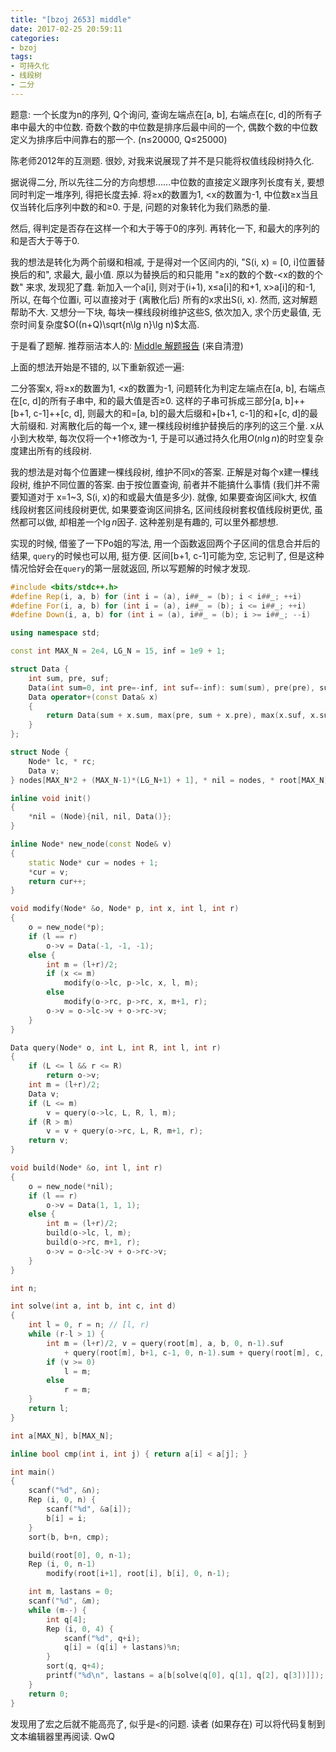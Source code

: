 ```yaml
---
title: "[bzoj 2653] middle"
date: 2017-02-25 20:59:11
categories:
- bzoj
tags:
- 可持久化
- 线段树
- 二分
---
```

题意: 一个长度为n的序列, Q个询问, 查询左端点在[a, b], 右端点在[c, d]的所有子串中最大的中位数. 奇数个数的中位数是排序后最中间的一个, 偶数个数的中位数定义为排序后中间靠右的那一个. (n&le;20000, Q&le;25000)
<!--more-->
陈老师2012年的互测题. 很妙, 对我来说展现了并不是只能将权值线段树持久化.

据说得二分, 所以先往二分的方向想想......中位数的直接定义跟序列长度有关, 要想同时判定一堆序列, 得把长度去掉. 将&ge;x的数置为1, &lt;x的数置为-1, 中位数&ge;x当且仅当转化后序列中数的和&ge;0. 于是, 问题的对象转化为我们熟悉的量.

然后, 得判定是否存在这样一个和大于等于0的序列. 再转化一下, 和最大的序列的和是否大于等于0.

我的想法是转化为两个前缀和相减, 于是得对一个区间内的i, "S(i, x) = [0, i]位置替换后的和", 求最大, 最小值. 原以为替换后的和只能用 "&ge;x的数的个数-&lt;x的数的个数" 来求, 发现犯了蠢. 新加入一个a[i], 则对于(i+1), x&le;a[i]的和+1, x&gt;a[i]的和-1, 所以, 在每个位置i, 可以直接对于 (离散化后) 所有的x求出S(i, x). 然而, 这对解题帮助不大. 又想分一下块, 每块一棵线段树维护这些S, 依次加入, 求个历史最值, 无奈时间复杂度$O((n+Q)\sqrt{n\lg n}\lg n)$太高.

于是看了题解. 推荐丽洁本人的: [Middle 解题报告](http://www.tsinsen.com/resources/Train2012-test-clj-middle.pdf) (来自清澄)

上面的想法开始是不错的, 以下重新叙述一遍:

二分答案x, 将&ge;x的数置为1, &lt;x的数置为-1, 问题转化为判定左端点在[a, b], 右端点在[c, d]的所有子串中, 和的最大值是否&ge;0. 这样的子串可拆成三部分[a, b]++[b+1, c-1]++[c, d], 则最大的和=[a, b]的最大后缀和+[b+1, c-1]的和+[c, d]的最大前缀和. 对离散化后的每一个x, 建一棵线段树维护替换后的序列的这三个量. x从小到大枚举, 每次仅将一个+1修改为-1, 于是可以通过持久化用$O(n\lg n)$的时空复杂度建出所有的线段树.

我的想法是对每个位置建一棵线段树, 维护不同x的答案. 正解是对每个x建一棵线段树, 维护不同位置的答案. 由于按位置查询, 前者并不能搞什么事情 (我们并不需要知道对于 x=1~3, S(i, x)的和或最大值是多少). 就像, 如果要查询区间k大, 权值线段树套区间线段树更优, 如果要查询区间排名, 区间线段树套权值线段树更优, 虽然都可以做, 却相差一个$\lg n$因子. 这种差别是有趣的, 可以里外都想想.

实现的时候, 借鉴了一下Po姐的写法, 用一个函数返回两个子区间的信息合并后的结果, `query`的时候也可以用, 挺方便. 区间[b+1, c-1]可能为空, 忘记判了, 但是这种情况恰好会在`query`的第一层就返回, 所以写题解的时候才发现.

```cpp
#include <bits/stdc++.h>
#define Rep(i, a, b) for (int i = (a), i##_ = (b); i < i##_; ++i)
#define For(i, a, b) for (int i = (a), i##_ = (b); i <= i##_; ++i)
#define Down(i, a, b) for (int i = (a), i##_ = (b); i >= i##_; --i)

using namespace std;

const int MAX_N = 2e4, LG_N = 15, inf = 1e9 + 1;

struct Data {
	int sum, pre, suf;
	Data(int sum=0, int pre=-inf, int suf=-inf): sum(sum), pre(pre), suf(suf) {}
	Data operator+(const Data& x)
	{
		return Data(sum + x.sum, max(pre, sum + x.pre), max(x.suf, x.sum + suf));
	}
};

struct Node {
	Node* lc, * rc;
	Data v;
} nodes[MAX_N*2 + (MAX_N-1)*(LG_N+1) + 1], * nil = nodes, * root[MAX_N];

inline void init()
{
	*nil = (Node){nil, nil, Data()};
}

inline Node* new_node(const Node& v)
{
	static Node* cur = nodes + 1;
	*cur = v;
	return cur++;
}

void modify(Node* &o, Node* p, int x, int l, int r)
{
	o = new_node(*p);
	if (l == r)
		o->v = Data(-1, -1, -1); 
	else {
		int m = (l+r)/2;
		if (x <= m)
			modify(o->lc, p->lc, x, l, m);
		else
			modify(o->rc, p->rc, x, m+1, r);
		o->v = o->lc->v + o->rc->v;
	}
}

Data query(Node* o, int L, int R, int l, int r)
{
	if (L <= l && r <= R)
		return o->v;
	int m = (l+r)/2;
	Data v;
	if (L <= m)
		v = query(o->lc, L, R, l, m);
	if (R > m)
		v = v + query(o->rc, L, R, m+1, r);
	return v;
}

void build(Node* &o, int l, int r)
{
	o = new_node(*nil);
	if (l == r)
		o->v = Data(1, 1, 1);
	else {
		int m = (l+r)/2;
		build(o->lc, l, m);
		build(o->rc, m+1, r);
		o->v = o->lc->v + o->rc->v;
	}
}

int n;

int solve(int a, int b, int c, int d)
{
	int l = 0, r = n; // [l, r)
	while (r-l > 1) {
		int m = (l+r)/2, v = query(root[m], a, b, 0, n-1).suf
			+ query(root[m], b+1, c-1, 0, n-1).sum + query(root[m], c, d, 0, n-1).pre;
		if (v >= 0)
			l = m;
		else
			r = m;
	}
	return l;
}

int a[MAX_N], b[MAX_N];

inline bool cmp(int i, int j) { return a[i] < a[j]; }

int main()
{
	scanf("%d", &n);
	Rep (i, 0, n) {
		scanf("%d", &a[i]);
		b[i] = i;
	}
	sort(b, b+n, cmp);

	build(root[0], 0, n-1);
	Rep (i, 0, n-1)
		modify(root[i+1], root[i], b[i], 0, n-1);

	int m, lastans = 0;
	scanf("%d", &m);
	while (m--) {
		int q[4];
		Rep (i, 0, 4) {
			scanf("%d", q+i);
			q[i] = (q[i] + lastans)%n;
		}
		sort(q, q+4);
		printf("%d\n", lastans = a[b[solve(q[0], q[1], q[2], q[3])]]);
	}
	return 0;
}
```
发现用了宏之后就不能高亮了, 似乎是`<`的问题. 读者 (如果存在) 可以将代码复制到文本编辑器里再阅读. QwQ